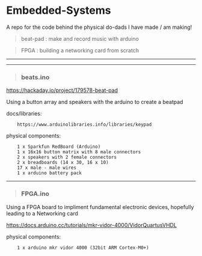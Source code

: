 # Embedded-Systems

A repo for the code behind the physical do-dads I have made / am making!

> beat-pad : make and record music with arduino

> FPGA : building a networking card from scratch

----------
----------

> ### beats.ino

https://hackaday.io/project/179578-beat-pad

Using a button array and speakers with the arduino to create a beatpad

docs/libraries:

        https://www.arduinolibraries.info/libraries/keypad
        
physical components:
        
        1 x Sparkfun RedBoard (Arduino) 
        1 x 16x16 button matrix with 8 male connectors
        2 x speakers with 2 female connectors
        2 x breadboards (14 x 30, 16 x 10)
        17 x male - male wires
        1 x arduino battery pack
        
----------

> ### FPGA.ino

Using a FPGA board to impliment fundamental electronic devices, hopefully leading to a Networking card

https://docs.arduino.cc/tutorials/mkr-vidor-4000/VidorQuartusVHDL

physical components:

        1 x arduino mkr vidor 4000 (32bit ARM Cortex-M0+)
